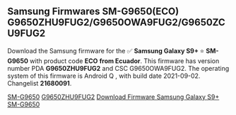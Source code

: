<h2>Samsung Firmwares SM-G9650(ECO) G9650ZHU9FUG2/G9650OWA9FUG2/G9650ZCU9FUG2</h2>
Download the Samsung firmware for the ✅ <strong>Samsung Galaxy S9+ </strong> ⭐ <strong>SM-G9650</strong> with product code <strong>ECO</strong> <strong> from Ecuador</strong>. This firmware has version number PDA <strong>G9650ZHU9FUG2</strong> and CSC G9650OWA9FUG2. The operating system of this firmware is Android Q , with build date 2021-09-02. Changelist <strong>21680091</strong>.


[SM-G9650](https://samfirm.shop/samsung/model/SM-G9650)
[G9650ZHU9FUG2](https://samfirm.shop/samsung/pda/G9650ZHU9FUG2)
[Download Firmware Samsung Galaxy S9+ SM-G9650](https://samfirm.shop/samsung/firmware/452043)
